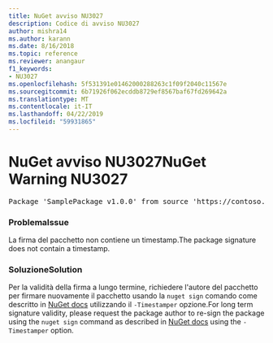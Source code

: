 ```yaml
---
title: NuGet avviso NU3027
description: Codice di avviso NU3027
author: mishra14
ms.author: karann
ms.date: 8/16/2018
ms.topic: reference
ms.reviewer: anangaur
f1_keywords:
- NU3027
ms.openlocfilehash: 5f531391e01462000288263c1f09f2040c11567e
ms.sourcegitcommit: 6b71926f062ecddb8729ef8567baf67fd269642a
ms.translationtype: MT
ms.contentlocale: it-IT
ms.lasthandoff: 04/22/2019
ms.locfileid: "59931865"
---
```

# <a name="nuget-warning-nu3027"></a><span data-ttu-id="925fb-103">NuGet avviso NU3027</span><span class="sxs-lookup"><span data-stu-id="925fb-103">NuGet Warning NU3027</span></span>

<pre>Package 'SamplePackage v1.0.0' from source 'https://contoso.com/index.json': The signature should be timestamped to enable long-term signature validity after the certificate has expired.</pre>

### <a name="issue"></a><span data-ttu-id="925fb-104">Problema</span><span class="sxs-lookup"><span data-stu-id="925fb-104">Issue</span></span>

<span data-ttu-id="925fb-105">La firma del pacchetto non contiene un timestamp.</span><span class="sxs-lookup"><span data-stu-id="925fb-105">The package signature does not contain a timestamp.</span></span>


### <a name="solution"></a><span data-ttu-id="925fb-106">Soluzione</span><span class="sxs-lookup"><span data-stu-id="925fb-106">Solution</span></span>

<span data-ttu-id="925fb-107">Per la validità della firma a lungo termine, richiedere l'autore del pacchetto per firmare nuovamente il pacchetto usando la `nuget sign` comando come descritto in [NuGet docs](https://docs.microsoft.com/en-us/nuget/create-packages/sign-a-package) utilizzando il `-Timestamper` opzione.</span><span class="sxs-lookup"><span data-stu-id="925fb-107">For long term signature validity, please request the package author to re-sign the package using the `nuget sign` command as described in [NuGet docs](https://docs.microsoft.com/en-us/nuget/create-packages/sign-a-package) using the `-Timestamper` option.</span></span>


